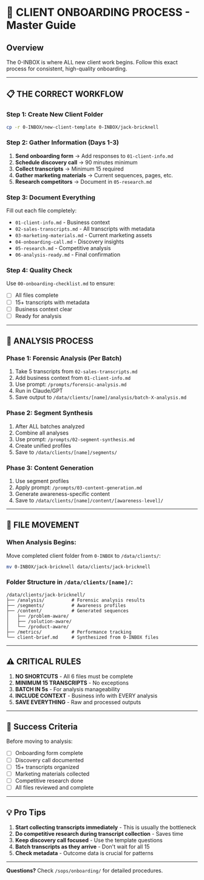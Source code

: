 # 🚀 CLIENT ONBOARDING PROCESS - Master Guide

## Overview
The 0-INBOX is where ALL new client work begins. Follow this exact process for consistent, high-quality onboarding.

---

## 📋 THE CORRECT WORKFLOW

### Step 1: Create New Client Folder
```bash
cp -r 0-INBOX/new-client-template 0-INBOX/jack-bricknell
```

### Step 2: Gather Information (Days 1-3)
1. **Send onboarding form** → Add responses to `01-client-info.md`
2. **Schedule discovery call** → 90 minutes minimum
3. **Collect transcripts** → Minimum 15 required
4. **Gather marketing materials** → Current sequences, pages, etc.
5. **Research competitors** → Document in `05-research.md`

### Step 3: Document Everything
Fill out each file completely:
- `01-client-info.md` - Business context
- `02-sales-transcripts.md` - All transcripts with metadata
- `03-marketing-materials.md` - Current marketing assets
- `04-onboarding-call.md` - Discovery insights
- `05-research.md` - Competitive analysis
- `06-analysis-ready.md` - Final confirmation

### Step 4: Quality Check
Use `00-onboarding-checklist.md` to ensure:
- [ ] All files complete
- [ ] 15+ transcripts with metadata
- [ ] Business context clear
- [ ] Ready for analysis

---

## 🔄 ANALYSIS PROCESS

### Phase 1: Forensic Analysis (Per Batch)
1. Take 5 transcripts from `02-sales-transcripts.md`
2. Add business context from `01-client-info.md`
3. Use prompt: `/prompts/forensic-analysis.md`
4. Run in Claude/GPT
5. Save output to `/data/clients/[name]/analysis/batch-X-analysis.md`

### Phase 2: Segment Synthesis
1. After ALL batches analyzed
2. Combine all analyses
3. Use prompt: `/prompts/02-segment-synthesis.md`
4. Create unified profiles
5. Save to `/data/clients/[name]/segments/`

### Phase 3: Content Generation
1. Use segment profiles
2. Apply prompt: `/prompts/03-content-generation.md`
3. Generate awareness-specific content
4. Save to `/data/clients/[name]/content/[awareness-level]/`

---

## 📁 FILE MOVEMENT

### When Analysis Begins:
Move completed client folder from `0-INBOX` to `/data/clients/`:
```bash
mv 0-INBOX/jack-bricknell data/clients/jack-bricknell
```

### Folder Structure in `/data/clients/[name]/`:
```
/data/clients/jack-bricknell/
├── /analysis/          # Forensic analysis results
├── /segments/          # Awareness profiles
├── /content/           # Generated sequences
│   ├── /problem-aware/
│   ├── /solution-aware/
│   └── /product-aware/
├── /metrics/           # Performance tracking
└── client-brief.md     # Synthesized from 0-INBOX files
```

---

## ⚠️ CRITICAL RULES

1. **NO SHORTCUTS** - All 6 files must be complete
2. **MINIMUM 15 TRANSCRIPTS** - No exceptions
3. **BATCH IN 5s** - For analysis manageability
4. **INCLUDE CONTEXT** - Business info with EVERY analysis
5. **SAVE EVERYTHING** - Raw and processed outputs

---

## 🎯 Success Criteria

Before moving to analysis:
- [ ] Onboarding form complete
- [ ] Discovery call documented
- [ ] 15+ transcripts organized
- [ ] Marketing materials collected
- [ ] Competitive research done
- [ ] All files reviewed and complete

---

## 💡 Pro Tips

1. **Start collecting transcripts immediately** - This is usually the bottleneck
2. **Do competitive research during transcript collection** - Saves time
3. **Keep discovery call focused** - Use the template questions
4. **Batch transcripts as they arrive** - Don't wait for all 15
5. **Check metadata** - Outcome data is crucial for patterns

---

**Questions?** Check `/sops/onboarding/` for detailed procedures. 